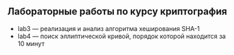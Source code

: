 ## Лабораторные работы по курсу криптография

- lab3 — реализация и анализ алгоритма хеширования SHA-1
- lab4 — поиск эллиптической кривой, порядок которой находится за 10 минут

